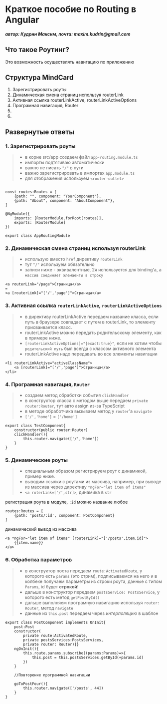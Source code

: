 # Краткое пособие по Routing в Angular

#### _автор: Кудрин Максим, почта: maxim.kudrin@gmail.com_

## Что такое Роутинг?

Это возможность осуществлять навигацию по приложению

## Структура MindCard

1. Зарегистрировать роуты
2. Динамическая смена страниц используя routerLink
3. Активная ссылка routerLinkActive, routerLinkActiveOptions
4. Програмная навигация, Router
5.
6.

## Развернутые ответы

### 1. Зарегистрировать роуты

> - в корне src/app создаем файл `app-routing.module.ts`
> - импорты подтягиваю автоматически
> - важно не писать `"/"` в пути
> - важно зарегистрировать в импортах `app.module.ts`
> - для отображения используем `<router-outlet>`

```

const routes:Routes = [
    {path: "", component: "YourComponent"},
    {path: "About", component: "AboutComponent"},
]

@NgModule({
    imports: [RouterModule.forRoot(routes)],
    exports: [RouterModule]
})

export class AppRoutingModule
```

### 2. Динамическая смена страниц используя routerLink

> - использую вместо `href` директиву `routerLink`
> - тут `"/"` используем обязательно
> - записи ниже - эквивалентные, 2я используется для binding'a, а `массив соединяет элемаенты в строку`

```
<a routerLink="/page">Страница</a>
=
<a [routerLink]="['/','page']">Страница</a>
```

### 3. Активная ссылка `routerLinkActive`, `routerLinkActiveOptions`

> - в директиву routerLinkActive передаем название класса, если путь в браузере совпадает с путем в routerLink, то элементу присваивается класс.
> - routerLinkActive можно передать родительскому элементу, как в примере ниже.
> - `[routerLinkActiveOptions]="{exact:true}"`, если не хотим чтобы `родительский путь` был всегда с классом активного элемента
> - routerLinkActive надо передавать во все элементы навигации

```
<li routerLinkActive="activeClassName">
    <a [routerLink]="['/','page']">Страница</a>
</li>
```

### 4. Програмная навигация, `Router`

> - создаем метод обработки события `clickHandler`
> - в конструктор класса с методом выше передаем `private router:Router`, тут авто assign из-за TypeScript
> - в методе обработчика вызываем метод у `router`'a `navigate`
> - `['/','home']` = `['/home']`

```
export class TestComponent{
    constructor(public router:Router)
    clickHandler(){
        this.router.navigate(['/','home'])
    }
}
```

### 5. Динамические роуты

> - специальным образом регистрируем роут с динамикой, пример ниже.
> - выводим ссылки с роутами из массива, например, при выводе из массива через директиву `*ngFor="let item of items"`
> - `<a roterLink=['/',str]>`, динамика в `str`

регистрация роута в модуле, `:id` можно название любое

```
routes:Routes = [
    {path: 'posts/:id', component: PostComponent}
]
```

динамический вывод из массива

```
<a *ngFor="let item of items" [routerLink]="['/posts',item.id]">
    {{item.name}}
</a>
```

### 6. Обработка параметров

> - в конструктор поста передаем `route:ActivatedRoute`, у которого есть `params` (это стрим), подписываемся на него и в колбеке получаем параметры из строки роута, данные с типом `Params`, id будет **строкой**!
> - дальше в конструктор передаем `postsService: PostsService`, у которого есть метод `getPostById()`
> - дальше выполняем програмную навигацию используя `router: Router`, метод `navigate`
> - данные из `this.post` передаем через _интерполяцию_ в шаблон

```
export class PostComponent implements OnInit{
    post:Post
    constructor(
        private route:ActivatedRoute,
        private postsServices:PostsServices,
        private router: Router){}
    ngOnInit(){
        this.route.params.subscribe((params:Params)=>{
            this.post = this.postsServices.getById(+params.id)
        })
    }

    //Повторение программной навигации

    goToPostFour(){
        this.router.navigate(['/posts', 44])
    }
}
```

